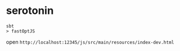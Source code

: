 # serotonin

```
sbt
> fastOptJS
```

open `http://localhost:12345/js/src/main/resources/index-dev.html`
